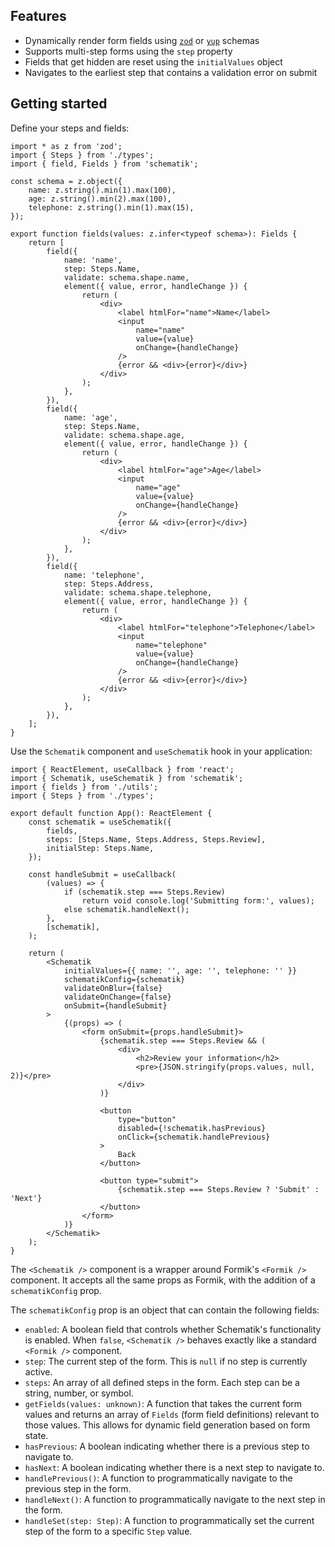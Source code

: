 ## Features

- Dynamically render form fields using [`zod`](https://github.com/colinhacks/zod) or [`yup`](https://github.com/jquense/yup) schemas
- Supports multi-step forms using the `step` property
- Fields that get hidden are reset using the `initialValues` object
- Navigates to the earliest step that contains a validation error on submit

## Getting started

Define your steps and fields:

```tsx
import * as z from 'zod';
import { Steps } from './types';
import { field, Fields } from 'schematik';

const schema = z.object({
    name: z.string().min(1).max(100),
    age: z.string().min(2).max(100),
    telephone: z.string().min(1).max(15),
});

export function fields(values: z.infer<typeof schema>): Fields {
    return [
        field({
            name: 'name',
            step: Steps.Name,
            validate: schema.shape.name,
            element({ value, error, handleChange }) {
                return (
                    <div>
                        <label htmlFor="name">Name</label>
                        <input
                            name="name"
                            value={value}
                            onChange={handleChange}
                        />
                        {error && <div>{error}</div>}
                    </div>
                );
            },
        }),
        field({
            name: 'age',
            step: Steps.Name,
            validate: schema.shape.age,
            element({ value, error, handleChange }) {
                return (
                    <div>
                        <label htmlFor="age">Age</label>
                        <input
                            name="age"
                            value={value}
                            onChange={handleChange}
                        />
                        {error && <div>{error}</div>}
                    </div>
                );
            },
        }),
        field({
            name: 'telephone',
            step: Steps.Address,
            validate: schema.shape.telephone,
            element({ value, error, handleChange }) {
                return (
                    <div>
                        <label htmlFor="telephone">Telephone</label>
                        <input
                            name="telephone"
                            value={value}
                            onChange={handleChange}
                        />
                        {error && <div>{error}</div>}
                    </div>
                );
            },
        }),
    ];
}
```

Use the `Schematik` component and `useSchematik` hook in your application:

```tsx
import { ReactElement, useCallback } from 'react';
import { Schematik, useSchematik } from 'schematik';
import { fields } from './utils';
import { Steps } from './types';

export default function App(): ReactElement {
    const schematik = useSchematik({
        fields,
        steps: [Steps.Name, Steps.Address, Steps.Review],
        initialStep: Steps.Name,
    });

    const handleSubmit = useCallback(
        (values) => {
            if (schematik.step === Steps.Review)
                return void console.log('Submitting form:', values);
            else schematik.handleNext();
        },
        [schematik],
    );

    return (
        <Schematik
            initialValues={{ name: '', age: '', telephone: '' }}
            schematikConfig={schematik}
            validateOnBlur={false}
            validateOnChange={false}
            onSubmit={handleSubmit}
        >
            {(props) => (
                <form onSubmit={props.handleSubmit}>
                    {schematik.step === Steps.Review && (
                        <div>
                            <h2>Review your information</h2>
                            <pre>{JSON.stringify(props.values, null, 2)}</pre>
                        </div>
                    )}

                    <button
                        type="button"
                        disabled={!schematik.hasPrevious}
                        onClick={schematik.handlePrevious}
                    >
                        Back
                    </button>

                    <button type="submit">
                        {schematik.step === Steps.Review ? 'Submit' : 'Next'}
                    </button>
                </form>
            )}
        </Schematik>
    );
}
```

The `<Schematik />` component is a wrapper around Formik's `<Formik />` component. It accepts all the same props as Formik, with the addition of a `schematikConfig` prop.

The `schematikConfig` prop is an object that can contain the following fields:

- `enabled`: A boolean field that controls whether Schematik's functionality is enabled. When `false`, `<Schematik />` behaves exactly like a standard `<Formik />` component.
- `step`: The current step of the form. This is `null` if no step is currently active.
- `steps`: An array of all defined steps in the form. Each step can be a string, number, or symbol.
- `getFields(values: unknown)`: A function that takes the current form values and returns an array of `Fields` (form field definitions) relevant to those values. This allows for dynamic field generation based on form state.
- `hasPrevious`: A boolean indicating whether there is a previous step to navigate to.
- `hasNext`: A boolean indicating whether there is a next step to navigate to.
- `handlePrevious()`: A function to programmatically navigate to the previous step in the form.
- `handleNext()`: A function to programmatically navigate to the next step in the form.
- `handleSet(step: Step)`: A function to programmatically set the current step of the form to a specific `Step` value.
